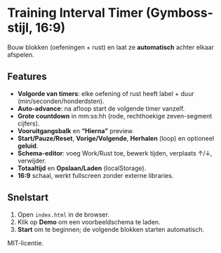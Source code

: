 # Training Interval Timer (Gymboss-stijl, 16:9)

Bouw blokken (oefeningen + rust) en laat ze **automatisch** achter elkaar afspelen.

## Features
- **Volgorde van timers**: elke oefening of rust heeft label + duur (min/seconden/honderdsten).
- **Auto-advance**: na afloop start de volgende timer vanzelf.
- **Grote countdown** in mm:ss:hh (rode, rechthoekige zeven-segment cijfers).
- **Vooruitgangsbalk** en **“Hierna”** preview.
- **Start/Pauze/Reset**, **Vorige/Volgende**, **Herhalen** (loop) en optioneel **geluid**.
- **Schema-editor**: voeg Work/Rust toe, bewerk tijden, verplaats ↑/↓, verwijder.
- **Totaaltijd** en **Opslaan/Laden** (localStorage).
- **16:9** schaal, werkt fullscreen zonder externe libraries.

## Snelstart
1. Open `index.html` in de browser.
2. Klik op **Demo** om een voorbeeldschema te laden.
3. **Start** om te beginnen; de volgende blokken starten automatisch.

MIT-licentie.
